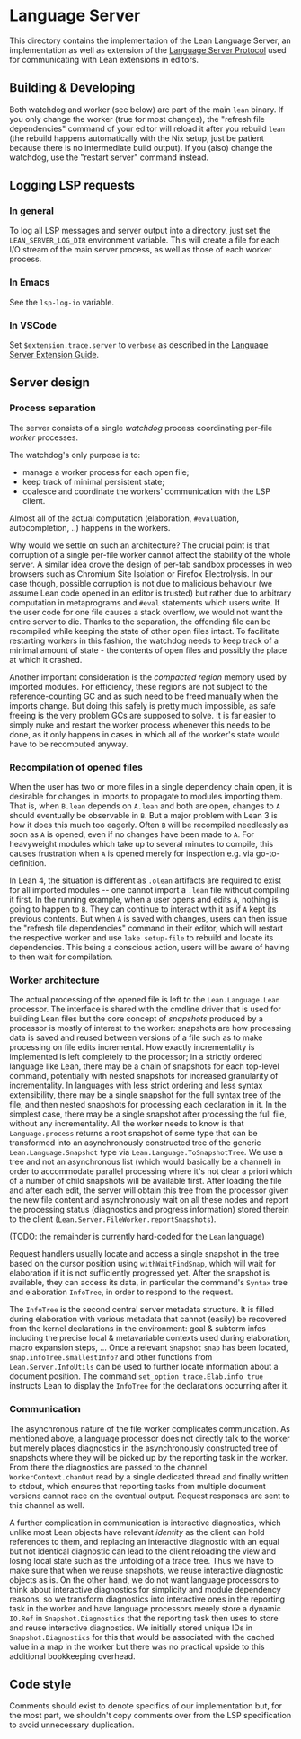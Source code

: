 # Language Server

This directory contains the implementation of the Lean Language Server, an implementation as well as extension of the [Language Server Protocol](https://microsoft.github.io/language-server-protocol/) used for communicating with Lean extensions in editors.

## Building & Developing

Both watchdog and worker (see below) are part of the main `lean` binary.
If you only change the worker (true for most changes), the "refresh file dependencies" command of your editor will reload it after you rebuild `lean` (the rebuild happens automatically with the Nix setup, just be patient because there is no intermediate build output).
If you (also) change the watchdog, use the "restart server" command instead.

## Logging LSP requests

### In general

To log all LSP messages and server output into a directory, just set the `LEAN_SERVER_LOG_DIR` environment variable. This will create a file for each I/O stream of the main server process, as well as those of each worker process.

### In Emacs

See the `lsp-log-io` variable.

### In VSCode

Set `$extension.trace.server` to `verbose` as described in the [Language Server Extension Guide](https://code.visualstudio.com/api/language-extensions/language-server-extension-guide#logging-support-for-language-server).

## Server design

### Process separation

The server consists of a single *watchdog* process coordinating per-file *worker* processes.

The watchdog's only purpose is to:
- manage a worker process for each open file;
- keep track of minimal persistent state;
- coalesce and coordinate the workers' communication with the LSP client.

Almost all of the actual computation (elaboration, `#eval`uation, autocompletion, ..) happens in the workers.

Why would we settle on such an architecture? The crucial point is that corruption of a single per-file worker cannot affect the stability of the whole server. A similar idea drove the design of per-tab sandbox processes in web browsers such as Chromium Site Isolation or Firefox Electrolysis. In our case though, possible corruption is not due to malicious behaviour (we assume Lean code opened in an editor is trusted) but rather due to arbitrary computation in metaprograms and `#eval` statements which users write. If the user code for one file causes a stack overflow, we would not want the entire server to die. Thanks to the separation, the offending file can be recompiled while keeping the state of other open files intact. To facilitate restarting workers in this fashion, the watchdog needs to keep track of a minimal amount of state - the contents of open files and possibly the place at which it crashed.

Another important consideration is the *compacted region* memory used by imported modules. For efficiency, these regions are not subject to the reference-counting GC and as such need to be freed manually when the imports change. But doing this safely is pretty much impossible, as safe freeing is the very problem GCs are supposed to solve. It is far easier to simply nuke and restart the worker process whenever this needs to be done, as it only happens in cases in which all of the worker's state would have to be recomputed anyway.

### Recompilation of opened files

When the user has two or more files in a single dependency chain open, it is desirable for changes in imports to propagate to modules importing them. That is, when `B.lean` depends on `A.lean` and both are open, changes to `A` should eventually be observable in `B`. But a major problem with Lean 3 is how it does this much too eagerly. Often `B` will be recompiled needlessly as soon as `A` is opened, even if no changes have been made to `A`. For heavyweight modules which take up to several minutes to compile, this causes frustration when `A` is opened merely for inspection e.g. via go-to-definition.

In Lean 4, the situation is different as `.olean` artifacts are required to exist for all imported modules -- one cannot import a `.lean` file without compiling it first. In the running example, when a user opens and edits `A`, nothing is going to happen to `B`. They can continue to interact with it as if `A` kept its previous contents. But when `A` is saved with changes, users can then issue the "refresh file dependencies" command in their editor, which will restart the respective worker and use `lake setup-file` to rebuild and locate its dependencies. This being a conscious action, users will be aware of having to then wait for compilation.

### Worker architecture

The actual processing of the opened file is left to the `Lean.Language.Lean` processor.
The interface is shared with the cmdline driver that is used for building Lean files but the core concept of *snapshots* produced by a processor is mostly of interest to the worker: snapshots are how processing data is saved and reused between versions of a file such as to make processing on file edits incremental.
How exactly incrementality is implemented is left completely to the processor; in a strictly ordered language like Lean, there may be a chain of snapshots for each top-level command, potentially with nested snapshots for increased granularity of incrementality.
In languages with less strict ordering and less syntax extensibility, there may be a single snapshot for the full syntax tree of the file, and then nested snapshots for processing each declaration in it.
In the simplest case, there may be a single snapshot after processing the full file, without any incrementality.
All the worker needs to know is that `Language.process` returns a root snapshot of some type that can be transformed into an asynchronously constructed tree of the generic `Lean.Language.Snapshot` type via `Lean.Language.ToSnapshotTree`.
We use a tree and not an asynchronous list (which would basically be a channel) in order to accommodate parallel processing where it's not clear a priori which of a number of child snapshots will be available first.
After loading the file and after each edit, the server will obtain this tree from the processor given the new file content and asynchronously wait on all these nodes and report the processing status (diagnostics and progress information) stored therein to the client (`Lean.Server.FileWorker.reportSnapshots`).

(TODO: the remainder is currently hard-coded for the `Lean` language)

Request handlers usually locate and access a single snapshot in the tree based on the cursor position using `withWaitFindSnap`, which will wait for elaboration if it is not sufficiently progressed yet.
After the snapshot is available, they can access its data, in particular the command's `Syntax` tree and elaboration `InfoTree`, in order to respond to the request.

The `InfoTree` is the second central server metadata structure.
It is filled during elaboration with various metadata that cannot (easily) be recovered from the kernel declarations in the environment: goal & subterm infos including the precise local & metavariable contexts used during elaboration, macro expansion steps, ...
Once a relevant `Snapshot` `snap` has been located, `snap.infoTree.smallestInfo?` and other functions from `Lean.Server.InfoUtils` can be used to further locate information about a document position.
The command `set_option trace.Elab.info true` instructs Lean to display the `InfoTree` for the declarations occurring after it.

### Communication

The asynchronous nature of the file worker complicates communication.
As mentioned above, a language processor does not directly talk to the worker but merely places diagnostics in the asynchronously constructed tree of snapshots where they will be picked up by the reporting task in the worker.
From there the diagnostics are passed to the channel `WorkerContext.chanOut` read by a single dedicated thread and finally written to stdout, which ensures that reporting tasks from multiple document versions cannot race on the eventual output.
Request responses are sent to this channel as well.

A further complication in communication is interactive diagnostics, which unlike most Lean objects have relevant *identity* as the client can hold references to them, and replacing an interactive diagnostic with an equal but not identical diagnostic can lead to the client reloading the view and losing local state such as the unfolding of a trace tree.
Thus we have to make sure that when we reuse snapshots, we reuse interactive diagnostic objects as is.
On the other hand, we do not want language processors to think about interactive diagnostics for simplicity and module dependency reasons, so we transform diagnostics into interactive ones in the reporting task in the worker and have language processors merely store a dynamic `IO.Ref` in `Snapshot.Diagnostics` that the reporting task then uses to store and reuse interactive diagnostics.
We initially stored unique IDs in `Snapshot.Diagnostics` for this that would be associated with the cached value in a map in the worker but there was no practical upside to this additional bookkeeping overhead.

## Code style

Comments should exist to denote specifics of our implementation but, for
the most part, we shouldn't copy comments over from the LSP specification
to avoid unnecessary duplication.
